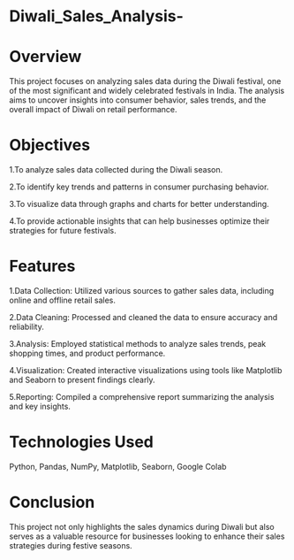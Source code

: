 # Diwali_Sales_Analysis-
# Overview
This project focuses on analyzing sales data during the Diwali festival, one of the most significant and widely celebrated festivals in India. The analysis aims to uncover insights into consumer behavior, sales trends, and the overall impact of Diwali on retail performance.

# Objectives
1.To analyze sales data collected during the Diwali season.

2.To identify key trends and patterns in consumer purchasing behavior.

3.To visualize data through graphs and charts for better understanding.

4.To provide actionable insights that can help businesses optimize their strategies for future festivals.

# Features
1.Data Collection: Utilized various sources to gather sales data, including online and offline retail sales.

2.Data Cleaning: Processed and cleaned the data to ensure accuracy and reliability.

3.Analysis: Employed statistical methods to analyze sales trends, peak shopping times, and product performance.

4.Visualization: Created interactive visualizations using tools like Matplotlib and Seaborn to present findings clearly.

5.Reporting: Compiled a comprehensive report summarizing the analysis and key insights.

# Technologies Used
Python,
Pandas,
NumPy,
Matplotlib,
Seaborn,
Google Colab

# Conclusion
This project not only highlights the sales dynamics during Diwali but also serves as a valuable resource for businesses looking to enhance their sales strategies during festive seasons.

